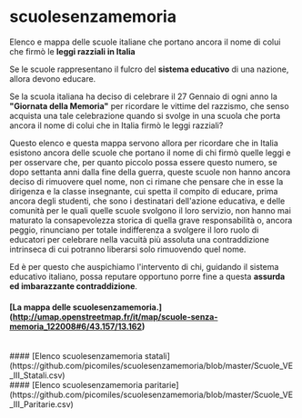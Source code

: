 # scuolesenzamemoria
Elenco e mappa delle scuole italiane che portano ancora il nome di colui che firmò le **leggi razziali in Italia**

Se le scuole rappresentano il fulcro del **sistema educativo** di una nazione, allora devono educare.

Se la scuola italiana ha deciso di celebrare il 27 Gennaio di ogni anno la **"Giornata della Memoria"** per ricordare le vittime del razzismo, che senso acquista una tale celebrazione quando si svolge in una scuola che porta ancora il nome di colui che in Italia firmò le leggi razziali?

Questo elenco e questa mappa servono allora per ricordare che in Italia esistono ancora delle scuole che portano il nome di chi firmò quelle leggi e per osservare che, per quanto piccolo possa essere questo numero, se dopo settanta anni dalla fine della guerra, queste scuole non hanno ancora deciso di rimuovere quel nome, non ci rimane che pensare che in esse la dirigenza e la classe insegnante, cui spetta il compito di educare, prima ancora degli studenti, che sono i destinatari dell'azione educativa, e delle comunità per le quali quelle scuole svolgono il loro servizio, non hanno mai maturato la consapevolezza storica di quella grave responsabilità o, ancora peggio, rinunciano per totale indifferenza a svolgere il loro ruolo di educatori per celebrare nella vacuità più assoluta una contraddizione intrinseca di cui potranno liberarsi solo rimuovendo quel nome.

Ed è per questo che auspichiamo l'intervento di chi, guidando il sistema educativo italiano, possa reputare opportuno porre fine a questa **assurda ed imbarazzante contraddizione**.

#### [La mappa delle scuolesenzamemoria.] (http://umap.openstreetmap.fr/it/map/scuole-senza-memoria_122008#6/43.157/13.162)<br>
<br>
#### [Elenco scuolesenzamemoria statali] (https://github.com/picomiles/scuolesenzamemoria/blob/master/Scuole_VE_III_Statali.csv)<br>
#### [Elenco scuolesenzamemoria paritarie] (https://github.com/picomiles/scuolesenzamemoria/blob/master/Scuole_VE_III_Paritarie.csv)
